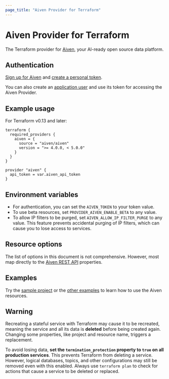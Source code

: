 ```yaml
---
page_title: "Aiven Provider for Terraform"
---
```


# Aiven Provider for Terraform
The Terraform provider for [Aiven](https://aiven.io/), your AI-ready open source data platform.

## Authentication 
[Sign up for Aiven](https://console.aiven.io/signup?utm_source=terraformregistry&utm_medium=organic&utm_campaign=terraform&utm_content=signup) and [create a personal token](https://aiven.io/docs/platform/howto/create_authentication_token). 

You can also create an [application user](https://aiven.io/docs/platform/howto/manage-application-users) and use its token for accessing the Aiven Provider.

## Example usage
For Terraform v0.13 and later: 

```hcl
terraform {
  required_providers {
    aiven = {
      source = "aiven/aiven"
      version = ">= 4.0.0, < 5.0.0"
    }
  }
}

provider "aiven" {
  api_token = var.aiven_api_token
}
```
## Environment variables

 * For authentication, you can set the `AIVEN_TOKEN` to your token value.
 * To use beta resources, set `PROVIDER_AIVEN_ENABLE_BETA` to any value.
 * To allow IP filters to be purged, set `AIVEN_ALLOW_IP_FILTER_PURGE` to any value. This feature prevents accidental purging of IP filters, which can cause you to lose access to services.

## Resource options
The list of options in this document is not comprehensive. However, most map directly to the [Aiven REST API](https://api.aiven.io/doc/) properties.

## Examples
Try the [sample project](guides/sample-project.md) or the [other examples](guides/examples.md) to learn how to use the Aiven resources.

## Warning
Recreating a stateful service with Terraform may cause it to be recreated, meaning the service and all its data is **deleted** before being created again. Changing some properties, like project and resource name, triggers a replacement.

To avoid losing data, **set the `termination_protection` property to `true` on all production services**. This prevents Terraform from deleting a service. However, logical databases, topics, and other configurations may still be removed even with this enabled. Always use `terraform plan` to check for actions that cause a service to be deleted or replaced.
